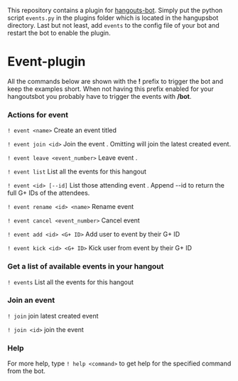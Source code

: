 This repository contains a plugin for [hangouts-bot](https://github.com/hangoutsbot/hangoutsbot). Simply put the python script ```events.py``` in the plugins folder which is located in the hangupsbot directory. Last but not least, add ```events``` to the config file of your bot and restart the bot to enable the plugin.

# Event-plugin

All the commands below are shown with the **!** prefix to trigger the bot and keep the examples short. When not having this prefix enabled for your hangoutsbot you probably have to trigger the events with **/bot**.

### Actions for **event**

```! event <name>``` Create an event titled <name>

```! event join <id>``` Join the event <id>. Omitting <id> will join the latest created event.

```! event leave <event_number>``` Leave event <id>.

```! event list``` List all the events for this hangout

```! event <id> [--id]``` List those attending event <id>. Append --id to return the full G+ IDs of the attendees.

```! event rename <id> <name>``` Rename event <id>

```! event cancel <event_number>``` Cancel event <id>

```! event add <id> <G+ ID>``` Add user to event <id> by their G+ ID

```! event kick <id> <G+ ID>``` Kick user from event <id> by their G+ ID


### Get a list of available events in your hangout


```! events``` List all the events for this hangout

### Join an event


```! join``` join latest created event

```! join <id>``` join the event <id>

### Help

For more help, type ```! help <command>``` to get help for the specified command from the bot.
